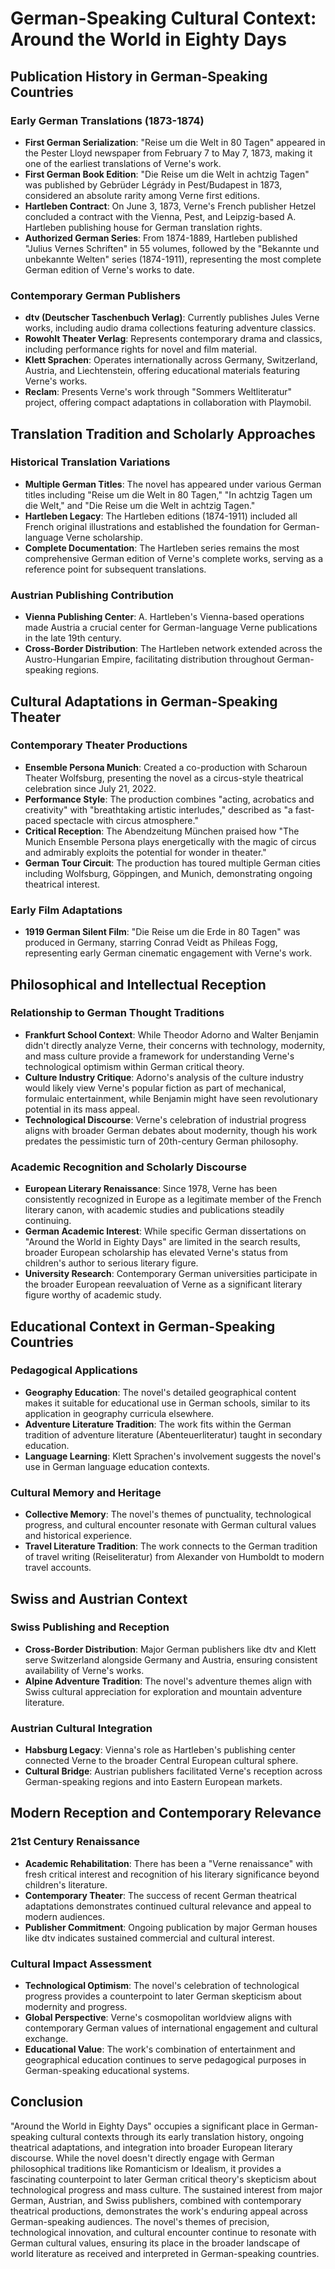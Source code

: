 # German-Speaking Cultural Context: Around the World in Eighty Days

## Publication History in German-Speaking Countries

### Early German Translations (1873-1874)
- **First German Serialization**: "Reise um die Welt in 80 Tagen" appeared in the Pester Lloyd newspaper from February 7 to May 7, 1873, making it one of the earliest translations of Verne's work.
- **First German Book Edition**: "Die Reise um die Welt in achtzig Tagen" was published by Gebrüder Légrády in Pest/Budapest in 1873, considered an absolute rarity among Verne first editions.
- **Hartleben Contract**: On June 3, 1873, Verne's French publisher Hetzel concluded a contract with the Vienna, Pest, and Leipzig-based A. Hartleben publishing house for German translation rights.
- **Authorized German Series**: From 1874-1889, Hartleben published "Julius Vernes Schriften" in 55 volumes, followed by the "Bekannte und unbekannte Welten" series (1874-1911), representing the most complete German edition of Verne's works to date.

### Contemporary German Publishers
- **dtv (Deutscher Taschenbuch Verlag)**: Currently publishes Jules Verne works, including audio drama collections featuring adventure classics.
- **Rowohlt Theater Verlag**: Represents contemporary drama and classics, including performance rights for novel and film material.
- **Klett Sprachen**: Operates internationally across Germany, Switzerland, Austria, and Liechtenstein, offering educational materials featuring Verne's works.
- **Reclam**: Presents Verne's work through "Sommers Weltliteratur" project, offering compact adaptations in collaboration with Playmobil.

## Translation Tradition and Scholarly Approaches

### Historical Translation Variations
- **Multiple German Titles**: The novel has appeared under various German titles including "Reise um die Welt in 80 Tagen," "In achtzig Tagen um die Welt," and "Die Reise um die Welt in achtzig Tagen."
- **Hartleben Legacy**: The Hartleben editions (1874-1911) included all French original illustrations and established the foundation for German-language Verne scholarship.
- **Complete Documentation**: The Hartleben series remains the most comprehensive German edition of Verne's complete works, serving as a reference point for subsequent translations.

### Austrian Publishing Contribution
- **Vienna Publishing Center**: A. Hartleben's Vienna-based operations made Austria a crucial center for German-language Verne publications in the late 19th century.
- **Cross-Border Distribution**: The Hartleben network extended across the Austro-Hungarian Empire, facilitating distribution throughout German-speaking regions.

## Cultural Adaptations in German-Speaking Theater

### Contemporary Theater Productions
- **Ensemble Persona Munich**: Created a co-production with Scharoun Theater Wolfsburg, presenting the novel as a circus-style theatrical celebration since July 21, 2022.
- **Performance Style**: The production combines "acting, acrobatics and creativity" with "breathtaking artistic interludes," described as "a fast-paced spectacle with circus atmosphere."
- **Critical Reception**: The Abendzeitung München praised how "The Munich Ensemble Persona plays energetically with the magic of circus and admirably exploits the potential for wonder in theater."
- **German Tour Circuit**: The production has toured multiple German cities including Wolfsburg, Göppingen, and Munich, demonstrating ongoing theatrical interest.

### Early Film Adaptations
- **1919 German Silent Film**: "Die Reise um die Erde in 80 Tagen" was produced in Germany, starring Conrad Veidt as Phileas Fogg, representing early German cinematic engagement with Verne's work.

## Philosophical and Intellectual Reception

### Relationship to German Thought Traditions
- **Frankfurt School Context**: While Theodor Adorno and Walter Benjamin didn't directly analyze Verne, their concerns with technology, modernity, and mass culture provide a framework for understanding Verne's technological optimism within German critical theory.
- **Culture Industry Critique**: Adorno's analysis of the culture industry would likely view Verne's popular fiction as part of mechanical, formulaic entertainment, while Benjamin might have seen revolutionary potential in its mass appeal.
- **Technological Discourse**: Verne's celebration of industrial progress aligns with broader German debates about modernity, though his work predates the pessimistic turn of 20th-century German philosophy.

### Academic Recognition and Scholarly Discourse
- **European Literary Renaissance**: Since 1978, Verne has been consistently recognized in Europe as a legitimate member of the French literary canon, with academic studies and publications steadily continuing.
- **German Academic Interest**: While specific German dissertations on "Around the World in Eighty Days" are limited in the search results, broader European scholarship has elevated Verne's status from children's author to serious literary figure.
- **University Research**: Contemporary German universities participate in the broader European reevaluation of Verne as a significant literary figure worthy of academic study.

## Educational Context in German-Speaking Countries

### Pedagogical Applications
- **Geography Education**: The novel's detailed geographical content makes it suitable for educational use in German schools, similar to its application in geography curricula elsewhere.
- **Adventure Literature Tradition**: The work fits within the German tradition of adventure literature (Abenteuerliteratur) taught in secondary education.
- **Language Learning**: Klett Sprachen's involvement suggests the novel's use in German language education contexts.

### Cultural Memory and Heritage
- **Collective Memory**: The novel's themes of punctuality, technological progress, and cultural encounter resonate with German cultural values and historical experience.
- **Travel Literature Tradition**: The work connects to the German tradition of travel writing (Reiseliteratur) from Alexander von Humboldt to modern travel accounts.

## Swiss and Austrian Context

### Swiss Publishing and Reception
- **Cross-Border Distribution**: Major German publishers like dtv and Klett serve Switzerland alongside Germany and Austria, ensuring consistent availability of Verne's works.
- **Alpine Adventure Tradition**: The novel's adventure themes align with Swiss cultural appreciation for exploration and mountain adventure literature.

### Austrian Cultural Integration
- **Habsburg Legacy**: Vienna's role as Hartleben's publishing center connected Verne to the broader Central European cultural sphere.
- **Cultural Bridge**: Austrian publishers facilitated Verne's reception across German-speaking regions and into Eastern European markets.

## Modern Reception and Contemporary Relevance

### 21st Century Renaissance
- **Academic Rehabilitation**: There has been a "Verne renaissance" with fresh critical interest and recognition of his literary significance beyond children's literature.
- **Contemporary Theater**: The success of recent German theatrical adaptations demonstrates continued cultural relevance and appeal to modern audiences.
- **Publisher Commitment**: Ongoing publication by major German houses like dtv indicates sustained commercial and cultural interest.

### Cultural Impact Assessment
- **Technological Optimism**: The novel's celebration of technological progress provides a counterpoint to later German skepticism about modernity and progress.
- **Global Perspective**: Verne's cosmopolitan worldview aligns with contemporary German values of international engagement and cultural exchange.
- **Educational Value**: The work's combination of entertainment and geographical education continues to serve pedagogical purposes in German-speaking educational systems.

## Conclusion

"Around the World in Eighty Days" occupies a significant place in German-speaking cultural contexts through its early translation history, ongoing theatrical adaptations, and integration into broader European literary discourse. While the novel doesn't directly engage with German philosophical traditions like Romanticism or Idealism, it provides a fascinating counterpoint to later German critical theory's skepticism about technological progress and mass culture. The sustained interest from major German, Austrian, and Swiss publishers, combined with contemporary theatrical productions, demonstrates the work's enduring appeal across German-speaking audiences. The novel's themes of precision, technological innovation, and cultural encounter continue to resonate with German cultural values, ensuring its place in the broader landscape of world literature as received and interpreted in German-speaking countries.